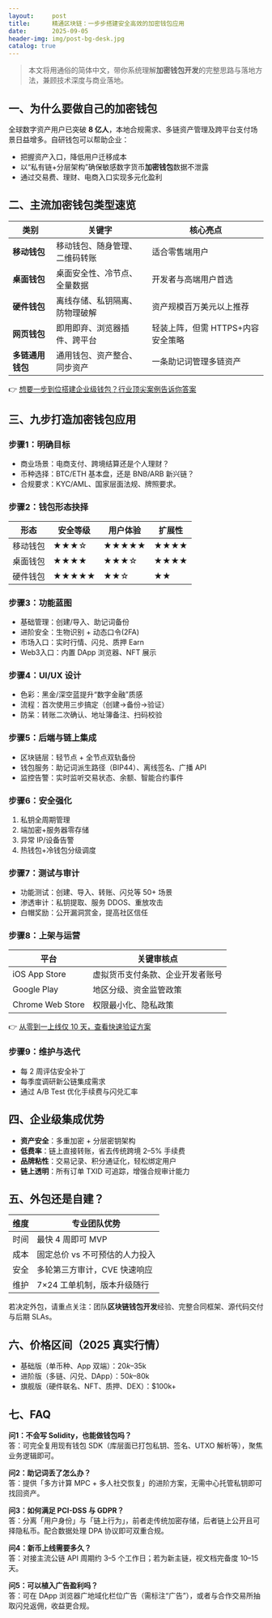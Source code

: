 ```yaml
---
layout:     post
title:      精通区块链：一步步搭建安全高效的加密钱包应用
date:       2025-09-05
header-img: img/post-bg-desk.jpg
catalog: true
---
```


> 本文将用通俗的简体中文，带你系统理解**加密钱包开发**的完整思路与落地方法，兼顾技术深度与商业落地。

## 一、为什么要做自己的加密钱包
全球数字资产用户已突破 **8 亿人**，本地合规需求、多链资产管理及跨平台支付场景日益增多。自研钱包可以帮助企业：

- 把握资产入口，降低用户迁移成本  
- 以“私有链+分层架构”确保敏感数字货币**加密钱包**数据不泄露  
- 通过交易费、理财、电商入口实现多元化盈利  

## 二、主流加密钱包类型速览

| 类别 | 关键字 | 核心亮点  
|---|---|---  
| **移动钱包** | 移动钱包、随身管理、二维码转账 | 适合零售端用户  
| **桌面钱包** | 桌面安全性、冷节点、全量数据 | 开发者与高端用户首选  
| **硬件钱包** | 离线存储、私钥隔离、防物理破解 | 资产规模百万美元以上推荐  
| **网页钱包** | 即用即弃、浏览器插件、跨平台 | 轻装上阵，但需 HTTPS+内容安全策略  
| **多链通用钱包** | 通用钱包、资产整合、同步资产 | 一条助记词管理多链资产  

👉 [想要一步到位搭建企业级钱包？行业顶尖案例告诉你答案](https://okxdog.com/)

## 三、九步打造加密钱包应用

### 步骤1：明确目标
- 商业场景：电商支付、跨境结算还是个人理财？  
- 币种选择：BTC/ETH 基本盘，还是 BNB/ARB 新兴链？  
- 合规要求：KYC/AML、国家层面法规、牌照要求。

### 步骤2：钱包形态抉择
| 形态 | 安全等级 | 用户体验 | 扩展性
|---|---|---|---
移动钱包 | ★★★☆ | ★★★★★ | ★★★★
桌面钱包 | ★★★★ | ★★★☆ | ★★★★
硬件钱包 | ★★★★★ | ★★☆ | ★★

### 步骤3：功能蓝图
- 基础管理：创建/导入、助记词备份  
- 进阶安全：生物识别 + 动态口令(2FA)  
- 市场入口：实时行情、闪兑、质押 Earn  
- Web3入口：内置 DApp 浏览器、NFT 展示  

### 步骤4：UI/UX 设计
- 色彩：黑金/深空蓝提升“数字金融”质感  
- 流程：首次使用三步搞定（创建→备份→验证）  
- 防呆：转账二次确认、地址簿备注、扫码校验  

### 步骤5：后端与链上集成
- 区块链层：轻节点 + 全节点双轨备份  
- 钱包服务：助记词派生路径（BIP44）、离线签名、广播 API  
- 监控告警：实时监听交易状态、余额、智能合约事件  

### 步骤6：安全强化
1. 私钥全周期管理  
2. 端加密+服务器零存储  
3. 异常 IP/设备告警  
4. 热钱包+冷钱包分级调度  

### 步骤7：测试与审计
- 功能测试：创建、导入、转账、闪兑等 50+ 场景  
- 渗透审计：私钥提取、服务 DDOS、重放攻击  
- 白帽奖励：公开漏洞赏金，提高社区信任  

### 步骤8：上架与运营
| 平台 | 关键审核点
|---|---  
iOS App Store | 虚拟货币支付条款、企业开发者账号  
Google Play | 地区分级、资金监管政策  
Chrome Web Store | 权限最小化、隐私政策  

👉 [从零到一上线仅 10 天，查看快速验证方案](https://okxdog.com/)

### 步骤9：维护与迭代
- 每 2 周评估安全补丁  
- 每季度调研新公链集成需求  
- 通过 A/B Test 优化手续费与闪兑汇率  

## 四、企业级集成优势

- **资产安全**：多重加密 + 分层密钥架构  
- **低费率**：链上直接转账，省去传统跨境 2–5% 手续费  
- **品牌粘性**：交易记录、积分通证化，轻松绑定用户  
- **链上透明**：所有订单 TXID 可追踪，增强合规审计能力  

## 五、外包还是自建？

| 维度 | 专业团队优势  
|---|---  
时间 | 最快 4 周即可 MVP  
成本 | 固定总价 vs 不可预估的人力投入  
安全 | 多轮第三方审计，CVE 快速响应  
维护 | 7×24 工单机制，版本升级随行  

若决定外包，请重点关注：团队**区块链钱包开发**经验、完整合同框架、源代码交付与后期 SLAs。

## 六、价格区间（2025 真实行情）
- 基础版（单币种、App 双端）：$20k–$35k  
- 进阶版（多链、闪兑、DApp）：$50k–$80k  
- 旗舰版（硬件联名、NFT、质押、DEX）：$100k+

## 七、FAQ

**问1：不会写 Solidity，也能做钱包吗？**  
答：可完全复用现有钱包 SDK（库层面已打包私钥、签名、UTXO 解析等），聚焦业务逻辑即可。  

**问2：助记词丢了怎么办？**  
答：提供「多方计算 MPC + 多人社交恢复」的进阶方案，无需中心托管私钥即可 找回资产。  

**问3：如何满足 PCI-DSS 与 GDPR？**  
答：分离「用户身份」与「链上行为」，前者走传统加密存储，后者链上公开且可择隐私币。配合数据处理 DPA 协议即可双重合规。  

**问4：新币上线需要多久？**  
答：对接主流公链 API 周期约 3–5 个工作日；若为新主链，视文档完备度 10–15 天。  

**问5：可以植入广告盈利吗？**  
答：可在 DApp 浏览器广地域化栏位广告（需标注“广告”），或者与合作交易所抽取闪兑返佣，收益更合规。